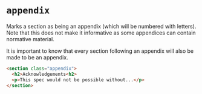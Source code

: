 # `appendix`

Marks a section as being an appendix (which will be numbered with letters). Note that this does not make it informative as some appendices can contain normative material.

It is important to know that every section following an appendix will also be made to be an appendix.

```html "example": "Mark a section as being an appendix."
<section class="appendix">
  <h2>Acknowledgements<h2>
  <p>This spec would not be possible without...</p>
</section>
```
